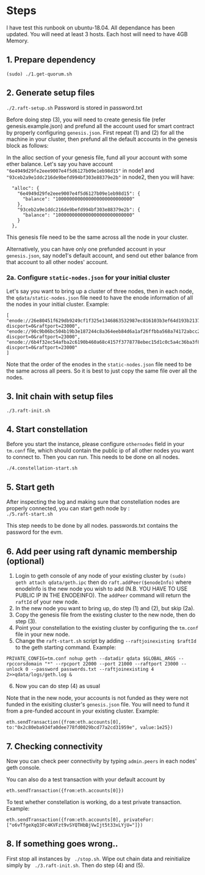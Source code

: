 # Steps
I have test this runbook on ubuntu-18.04. All dependance has been updated.
You will need at least 3 hosts. Each host will need to have 4GB Memory.

## 1. Prepare dependency
`(sudo) ./1.get-quorum.sh`


## 2. Generate setup files
`./2.raft-setup.sh`
Password is stored in password.txt

Before doing step (3), you will need to create genesis file (refer genesis.example.json) and prefund all the account used for smart contract
by properly configuring `genesis.json`.
First repeat (1) and (2) for all the machine in your cluster, then prefund all the
default accounts in the genesis block as follows:

In the alloc section of your genesis file, fund all your account with some ether
balance. Let's say you have account `"6e4949d29fe2eee9007e4f5d6127b09e1eb98d15"`
in node1 and `"93ceb2a9e1ddc216de9befd994bf303e88379e2b"` in node2, then you will
have:
```
  "alloc": {
    "6e4949d29fe2eee9007e4f5d6127b09e1eb98d15": {
      "balance": "1000000000000000000000000000"
    },
    "93ceb2a9e1ddc216de9befd994bf303e88379e2b": {
      "balance": "1000000000000000000000000000"
    }
  },
```
This genesis file need to be the same across all the node in your cluster.

Alternatively, you can have only one prefunded account in your `genesis.json`,
say node1's default account, and send out ether balance from that account
to all other nodes' account.

### 2a. Configure `static-nodes.json` for your initial cluster
Let's say you want to bring up a cluster of three nodes, then in each node, the `qdata/static-nodes.json` file need to have the enode information of all the nodes in your initial cluster. Example:
```
[
"enode://26e80451f629db9249cf1f325e1346863532987ec816103b3ef64d193b213786d80837dfebfd5d42ec05ed755c0e520739808fe9134efb350b7bbf9cb8fc5d06@13.76.162.67:21000?discport=0&raftport=23000",
"enode://90c9b06bc504b19b3e187244c8a364eeb84d6a1af26ffbba568a74172abcc24bf5f54f5ddfd766cba970637b096dca1313d693a221c4e32782cf0a5766d36304@52.187.50.244:21000?discport=0&raftport=23000",
"enode://6b4f32ec54afba2c6190b460a68c4157f3778778ebec15d1c0c5a4c36ba3f87bb2eed3ebc9efc7eb8e776f037056c71bc28d71dae829b8b4501411c88cec52e9@52.187.127.171:21000?discport=0&raftport=23000"
]
```
Note that the order of the enodes in the `static-nodes.json` file need to be the same across all peers. So it is best to just copy the same file over all the nodes.

## 3. Init chain with setup files
`./3.raft-init.sh`

## 4. Start constellation
Before you start the instance, please configure `othernodes` field in your `tm.conf`
file, which should contain the public ip of all other nodes you want to connect to.
Then you can run. This needs to be done on all nodes.

`./4.constellation-start.sh`


## 5. Start geth

After inspecting the log and making sure that constellation nodes are properly connected,
you can start geth node by :  
`./5.raft-start.sh`

This step needs to be done by all nodes.
passwords.txt contains the password for the evm.

## 6. Add peer using raft dynamic membership (optional)
1. Login to geth console of any node of your existing cluster by
`(sudo) geth attach qdata/geth.ipc`
then do
`raft.addPeer($enodeInfo)`
where enodeInfo is the new node you wish to add (N.B. YOU HAVE TO USE PUBLIC IP IN THE ENODEINFO).
The `addPeer` command will return the `raftId` of your new node.
2. In the new node you want to bring up, do step (1) and (2), but skip (2a).
3. Copy the genesis file from the existing cluster to the new node, then do step (3).
4. Point your constellation to the existing cluster by configuring the `tm.conf` file in your new node.
5. Change the `raft-start.sh` script by adding `--raftjoinexisting $raftId` to the geth starting command. Example:
```
PRIVATE_CONFIG=tm.conf nohup geth --datadir qdata $GLOBAL_ARGS --rpccorsdomain "*" --rpcport 22000 --port 21000 --raftport 23000 --unlock 0 --password passwords.txt --raftjoinexisting 4 2>>qdata/logs/geth.log &
```
6. Now you can do step (4) as usual

Note that in the new node, your accounts is not funded as they were not funded in the exisiting cluster's `genesis.json` file. 
You will need to fund it from a pre-funded account in your existing cluster. Example:
```
eth.sendTransaction({from:eth.accounts[0], to:"0x2c80eba934fa0dee778fd0029bcd77a2cd31959e", value:1e25})
```

## 7. Checking connectivity
Now you can check peer connectivity by typing `admin.peers` in each nodes' geth console.

You can also do a test transaction with your default account by
```
eth.sendTransaction({from:eth.accounts[0]})
```

To test whether constellation is working, do a test private transaction. Example:
```
eth.sendTransaction({from:eth.accounts[0], privateFor:["o6vTfgeXqQ3Fc4KVFzt9vSYQTHbBjVwIjt5t33xLYjU="]})
```

## 8. If something goes wrong..
First stop all instances by ` ./stop.sh`. 
Wipe out chain data and reinitialize simply by ` ./3.raft-init.sh`.
Then do step (4) and (5).
